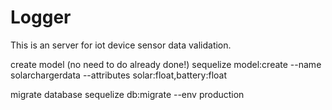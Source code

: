 # Logger
This is an server for iot device sensor data validation.

create model (no need to do already done!)
sequelize model:create --name solarchargerdata --attributes solar:float,battery:float

migrate database
sequelize db:migrate --env production
